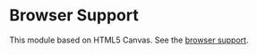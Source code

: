 # Browser Support

This module based on HTML5 Canvas. See the [browser support](http://caniuse.com/#search=canvas).